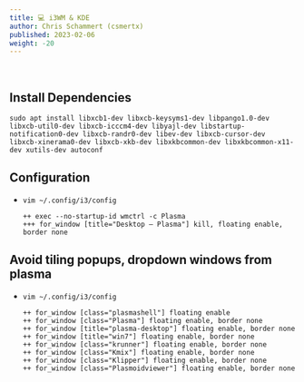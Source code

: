 ```yaml
---
title: 💻 i3WM & KDE
author: Chris Schammert (csmertx)
published: 2023-02-06
weight: -20
---
```


<br />

## Install Dependencies

```
sudo apt install libxcb1-dev libxcb-keysyms1-dev libpango1.0-dev libxcb-util0-dev libxcb-icccm4-dev libyajl-dev libstartup-notification0-dev libxcb-randr0-dev libev-dev libxcb-cursor-dev libxcb-xinerama0-dev libxcb-xkb-dev libxkbcommon-dev libxkbcommon-x11-dev xutils-dev autoconf
```

## Configuration

- ```vim ~/.config/i3/config```

    ```
    ++ exec --no-startup-id wmctrl -c Plasma
    +++ for_window [title="Desktop — Plasma"] kill, floating enable, border none
    ```

## Avoid tiling popups, dropdown windows from plasma

- ```vim ~/.config/i3/config```

    ```
    ++ for_window [class="plasmashell"] floating enable
    ++ for_window [class="Plasma"] floating enable, border none
    ++ for_window [title="plasma-desktop"] floating enable, border none
    ++ for_window [title="win7"] floating enable, border none
    ++ for_window [class="krunner"] floating enable, border none
    ++ for_window [class="Kmix"] floating enable, border none
    ++ for_window [class="Klipper"] floating enable, border none
    ++ for_window [class="Plasmoidviewer"] floating enable, border none 
    ```
